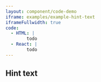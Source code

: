 ```yaml
---
layout: component/code-demo
iframe: examples/example-hint-text
iframeFullwidth: true
code:
  - HTML: |
        todo
  - React: |
        todo
---
```

## Hint text

